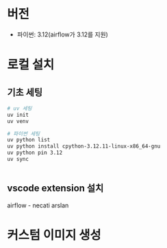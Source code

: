 

# 버전
- 파이썬: 3.12(airflow가 3.12를 지원)


# 로컬 설치

## 기초 세팅

```bash
# uv 세팅
uv init
uv venv

# 파이썬 세팅
uv python list
uv python install cpython-3.12.11-linux-x86_64-gnu
uv python pin 3.12
uv sync



```

## vscode extension 설치
airflow - necati arslan



# 커스텀 이미지 생성
```dockerfile







```


